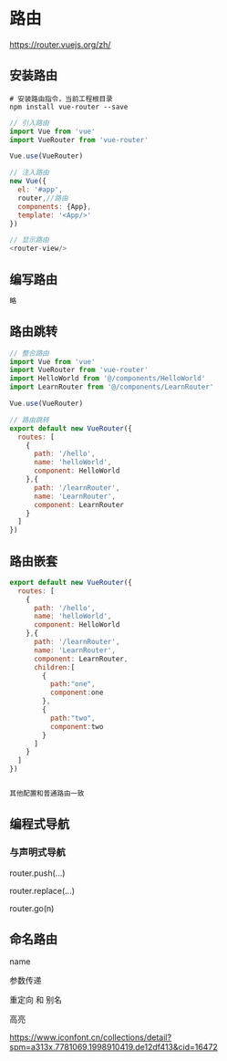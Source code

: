 # 路由

https://router.vuejs.org/zh/

## 安装路由

```shell
# 安装路由指令，当前工程根目录
npm install vue-router --save
```

```javascript
// 引入路由
import Vue from 'vue'
import VueRouter from 'vue-router'

Vue.use(VueRouter)

// 注入路由
new Vue({
  el: '#app',
  router,//路由
  components: {App},
  template: '<App/>'
})

// 显示路由
<router-view/>
```

## 编写路由

```javascript
略
```

## 路由跳转

```javascript
// 整合路由
import Vue from 'vue'
import VueRouter from 'vue-router'
import HelloWorld from '@/components/HelloWorld'
import LearnRouter from '@/components/LearnRouter'

Vue.use(VueRouter)

// 路由跳转
export default new VueRouter({
  routes: [
    {
      path: '/hello',
      name: 'helloWorld',
      component: HelloWorld
    },{
      path: '/learnRouter',
      name: 'LearnRouter',
      component: LearnRouter
    }
  ]
})
```

## 路由嵌套

```javascript
export default new VueRouter({
  routes: [
    {
      path: '/hello',
      name: 'helloWorld',
      component: HelloWorld
    },{
      path: '/learnRouter',
      name: 'LearnRouter',
      component: LearnRouter,
      children:[
        {
          path:"one",
          component:one
        },
        {
          path:"two",
          component:two
        }
      ]
    }
  ]
})


其他配置和普通路由一致
```

## 编程式导航

### 与声明式导航

<router-link :to="...">   router.push(...)

<router-link :to="..." replace>	router.replace(...)

router.go(n)



## 命名路由

name

参数传递



重定向 和 别名

高亮



https://www.iconfont.cn/collections/detail?spm=a313x.7781069.1998910419.de12df413&cid=16472

